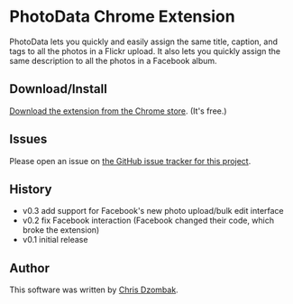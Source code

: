 # PhotoData Chrome Extension

PhotoData lets you quickly and easily assign the same title, caption, and tags to all the photos in a Flickr upload. It also lets you quickly assign the same description to all the photos in a Facebook album.

## Download/Install

[Download the extension from the Chrome store](https://chrome.google.com/webstore/detail/mejofmgbmmnanalogjfopdgajmgfpkim). (It's free.)

## Issues

Please open an issue on [the GitHub issue tracker for this project](https://github.com/cdzombak/PhotoData/issues).

## History

* v0.3 add support for Facebook's new photo upload/bulk edit interface
* v0.2 fix Facebook interaction (Facebook changed their code, which broke the extension)
* v0.1 initial release

## Author

This software was written by [Chris Dzombak](http://chris.dzombak.name).
